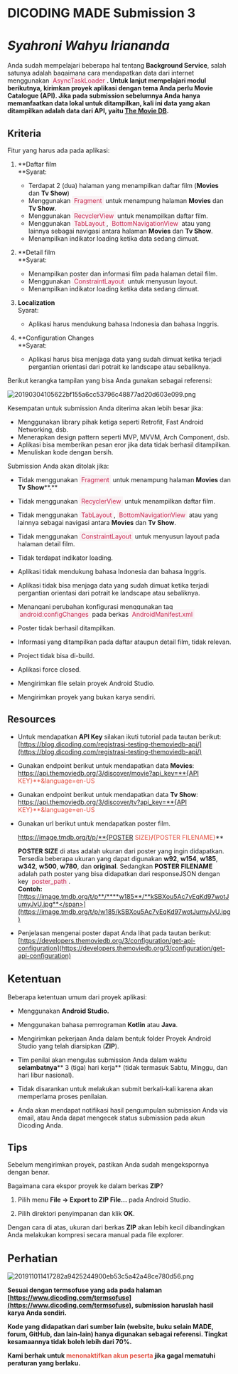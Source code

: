 
# **DICODING MADE Submission 3**
# *Syahroni Wahyu Iriananda*

Anda sudah mempelajari beberapa hal tentang **Background Service**, salah satunya adalah bagaimana cara mendapatkan data dari internet menggunakan <span style="padding:2px 4px;color:#c7254e;background-color:#f9f2f4;">AsyncTaskLoader</span>**. **Untuk lanjut mempelajari modul berikutnya, kirimkan proyek aplikasi dengan tema Anda perlu** Movie Catalogue (API). **Jika pada submission sebelumnya Anda hanya memanfaatkan data lokal untuk ditampilkan, kali ini data yang akan ditampilkan adalah data dari API, yaitu [**The Movie DB**](https://www.themoviedb.org/)**.**

## Kriteria

Fitur yang harus ada pada aplikasi:

1.  **Daftar film  
    **Syarat:
    *   Terdapat 2 (dua) halaman yang menampilkan daftar film (**Movies** dan **Tv Show**)
    *   Menggunakan <span style="padding:2px 4px;color:#c7254e;background-color:#f9f2f4;">Fragment</span> untuk menampung halaman **Movies** dan **Tv Show**.
    *   Menggunakan <span style="padding:2px 4px;color:#c7254e;background-color:#f9f2f4;">RecyclerView</span> untuk menampilkan daftar film.
    *   Menggunakan<span> </span><span style="padding:2px 4px;color:#c7254e;background-color:#f9f2f4;">TabLayout</span>, <span style="padding:2px 4px;color:#c7254e;background-color:#f9f2f4;">BottomNavigationView</span> atau yang lainnya sebagai navigasi antara halaman<span> </span>**Movies**<span> </span>dan<span> </span>**Tv Show**.
    *   Menampilkan indikator loading ketika data sedang dimuat.  

2.  **Detail film  
    **Syarat:
    *   Menampilkan poster dan informasi film pada halaman detail film.
    *   Menggunakan <span style="padding:2px 4px;color:#c7254e;background-color:#f9f2f4;">ConstraintLayout</span> untuk menyusun layout.
    *   Menampilkan indikator loading ketika data sedang dimuat.  

3.  **Localization**  
    Syarat:
    *   Aplikasi harus mendukung bahasa Indonesia dan bahasa Inggris.  

4.  **Configuration Changes  
    **Syarat:
    *   Aplikasi harus bisa menjaga data yang sudah dimuat ketika terjadi pergantian orientasi dari potrait ke landscape atau sebaliknya.

Berikut kerangka tampilan yang bisa Anda gunakan sebagai referensi:

![20190304105622bf155a6cc53796c48877ad20d603e099.png](https://dicodingacademy.blob.core.windows.net/academies/20190304105622bf155a6cc53796c48877ad20d603e099.png)

Kesempatan untuk submission Anda diterima akan lebih besar jika:

*   Menggunakan library pihak ketiga seperti Retrofit, Fast Android Networking, dsb.
*   Menerapkan design pattern seperti MVP, MVVM, Arch Component, dsb.
*   Aplikasi bisa memberikan pesan eror jika data tidak berhasil ditampilkan.
*   Menuliskan kode dengan bersih.

Submission Anda akan ditolak jika:

*   Tidak menggunakan <span style="padding:2px 4px;color:#c7254e;background-color:#f9f2f4;">Fragment</span> untuk menampung halaman **Movies** dan **Tv** **Show****.**

*   Tidak menggunakan <span style="padding:2px 4px;color:#c7254e;background-color:#f9f2f4;">RecyclerView</span> untuk menampilkan daftar film.

*   Tidak menggunakan<span> </span><span style="padding:2px 4px;color:#c7254e;background-color:#f9f2f4;">TabLayout</span>, <span style="padding:2px 4px;color:#c7254e;background-color:#f9f2f4;">BottomNavigationView</span> atau yang lainnya sebagai navigasi antara **Movies** dan **Tv** **Show**.
*   Tidak menggunakan <span style="padding:2px 4px;color:#c7254e;background-color:#f9f2f4;">ConstraintLayout</span> untuk menyusun layout pada halaman detail film.
*   Tidak terdapat indikator loading.
*   Aplikasi tidak mendukung bahasa Indonesia dan bahasa Inggris.
*   Aplikasi tidak bisa menjaga data yang sudah dimuat ketika terjadi pergantian orientasi dari potrait ke landscape atau sebaliknya.
*   Menangani perubahan konfigurasi menggunakan tag <span style="padding:2px 4px;color:#c7254e;background-color:#f9f2f4;">android:configChanges</span> pada berkas <span style="padding:2px 4px;color:#c7254e;background-color:#f9f2f4;">AndroidManifest.xml</span>
*   Poster tidak berhasil ditampilkan.
*   Informasi yang ditampilkan pada daftar ataupun detail film, tidak relevan.

*   Project tidak bisa di-build.

*   Aplikasi force closed.

*   Mengirimkan file selain proyek Android Studio.

*   Mengirimkan proyek yang bukan karya sendiri.

## Resources

*   Untuk mendapatkan **API Key** silakan ikuti tutorial pada tautan berikut:  
    [https://blog.dicoding.com/registrasi-testing-themoviedb-api/](https://blog.dicoding.com/registrasi-testing-themoviedb-api/)
*   Gunakan endpoint berikut untuk mendapatkan data **Movies**:  
    <span style="color:rgb(226,80,65);">https://api.themoviedb.org/3/discover/movie?api_key=**{API KEY}**&language=en-US</span>
*   Gunakan endpoint berikut untuk mendapatkan data **Tv Show**:  
    <span style="color:rgb(226,80,65);">https://api.themoviedb.org/3/discover/tv?api_key=**{API KEY}**&language=en-US</span>
*   Gunakan url berikut untuk mendapatkan poster film.

    <span style="color:rgb(226,80,65);">https://image.tmdb.org/t/p/**{POSTER SIZE}**/</span>**<span style="color:rgb(226,80,65);">{POSTER FILENAME}</span>**

    **POSTER SIZE** di atas adalah ukuran dari poster yang ingin didapatkan. Tersedia beberapa ukuran yang dapat digunakan **w92**, **w154**, **w185**, **w342**, **w500**, **w780**, dan **original**. Sedangkan **POSTER FILENAME** adalah path poster yang bisa didapatkan dari responseJSON dengan key <span style="padding:2px 4px;color:#c7254e;background-color:#f9f2f4;">poster_path</span>.  
    **Contoh:**  
    [<span style="color:rgb(226,80,65);">https://image.tmdb.org/t/p**/****w185**/**kSBXou5Ac7vEqKd97wotJumyJvU.jpg**</span>](https://image.tmdb.org/t/p/w185/kSBXou5Ac7vEqKd97wotJumyJvU.jpg)

*   Penjelasan mengenai poster dapat Anda lihat pada tautan berikut:  
    [https://developers.themoviedb.org/3/configuration/get-api-configuration](https://developers.themoviedb.org/3/configuration/get-api-configuration)

## **<span style="font-size:24px;">Ketentuan</span>**

Beberapa ketentuan umum dari proyek aplikasi:

*   Menggunakan **Android Studio.**

*   Menggunakan bahasa pemrograman **Kotlin**<span> </span>atau **Java**.

*   Mengirimkan pekerjaan Anda dalam bentuk folder Proyek Android Studio yang telah diarsipkan (**ZIP**).

*   Tim penilai akan mengulas submission Anda dalam waktu **selambatnya**** 3 (tiga) hari kerja** (tidak termasuk Sabtu, Minggu, dan hari libur nasional).
*   Tidak disarankan untuk melakukan submit berkali-kali karena akan memperlama proses penilaian.
*   Anda akan mendapat notifikasi hasil pengumpulan submission Anda via email, atau Anda dapat mengecek status submission pada akun Dicoding Anda.

## Tips

Sebelum mengirimkan proyek, pastikan Anda sudah mengekspornya dengan benar.

Bagaimana cara ekspor proyek ke dalam berkas **ZIP**?

1.  Pilih menu **File → Export to ZIP File...** pada Android Studio.

2.  Pilih direktori penyimpanan dan klik **OK**.

Dengan cara di atas, ukuran dari berkas **ZIP** akan lebih kecil dibandingkan Anda melakukan kompresi secara manual pada file explorer.

## **<span style="font-size:24px;">Perhatian</span>**

![201911011417282a9425244900eb53c5a42a48ce780d56.png](https://dicodingacademy.blob.core.windows.net/academies/201911011417282a9425244900eb53c5a42a48ce780d56.png)

**Sesuai dengan termsofuse yang ada pada halaman [https://www.dicoding.com/termsofuse](https://www.dicoding.com/termsofuse), submission haruslah hasil karya Anda sendiri.**

**Kode yang didapatkan dari sumber lain (website, buku selain MADE, forum, GitHub, dan lain-lain) hanya digunakan sebagai referensi. Tingkat kesamaannya tidak boleh lebih dari 70%.**

**Kami berhak untuk <span style="color:rgb(226,80,65);">menonaktifkan akun peserta</span> jika gagal mematuhi peraturan yang berlaku.**
